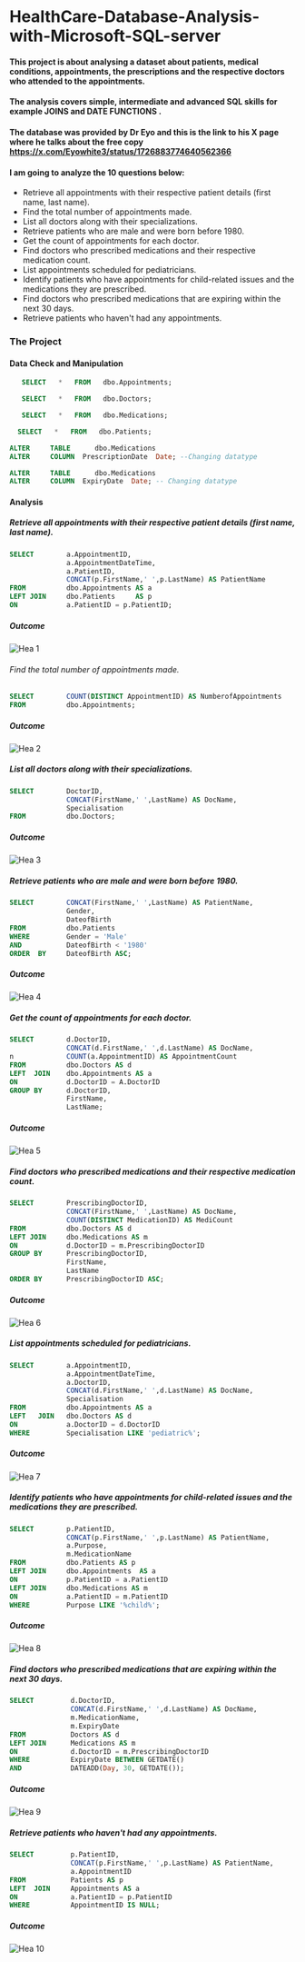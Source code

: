 # HealthCare-Database-Analysis-with-Microsoft-SQL-server
#### This project is about analysing a dataset about patients, medical conditions,  appointments, the  prescriptions and the respective doctors who attended to the appointments.
#### The analysis covers simple, intermediate and advanced SQL skills for example JOINS and  DATE FUNCTIONS .
#### The database was provided by Dr Eyo and this is the link to his X page where he talks about the free copy https://x.com/Eyowhite3/status/1726883774640562366

#### I am going to analyze the  10 questions below:

- Retrieve all appointments with their respective patient details (first name, last name).
- Find the total number of appointments made.
- List all doctors along with their specializations.
- Retrieve patients who are male and were born before 1980.
- Get the count of appointments for each doctor.
- Find doctors who prescribed medications and their respective medication count.
- List appointments scheduled for pediatricians.
- Identify patients who have appointments for child-related issues and the medications they are prescribed.
- Find doctors who prescribed medications that are expiring within the next 30 days.
- Retrieve patients who haven't had any appointments.

### The Project
#### Data Check and Manipulation
```sql
   SELECT   *   FROM   dbo.Appointments;
```
```sql
   SELECT   *   FROM   dbo.Doctors;
```
```sql
   SELECT   *   FROM   dbo.Medications;
```
```sql
  SELECT   *   FROM   dbo.Patients;
```

```sql
ALTER     TABLE      dbo.Medications
ALTER     COLUMN  PrescriptionDate  Date; --Changing datatype
```
```sql
ALTER     TABLE      dbo.Medications
ALTER     COLUMN  ExpiryDate  Date; -- Changing datatype
```
#### Analysis

##### Retrieve all appointments with their respective patient details (first name, last name).
```sql
SELECT        a.AppointmentID,
              a.AppointmentDateTime,
              a.PatientID,
              CONCAT(p.FirstName,' ',p.LastName) AS PatientName
FROM          dbo.Appointments AS a
LEFT JOIN     dbo.Patients     AS p
ON            a.PatientID = p.PatientID;
```
##### Outcome
![Hea 1](https://github.com/richardmukechiwa/HealthCare-Dataset-Analysis-with-Microsoft-SQL-server/assets/131812176/fa9cb545-2d41-49a9-982a-6e2c92cb8251)

###### Find the total number of appointments made.
```sql
SELECT        COUNT(DISTINCT AppointmentID) AS NumberofAppointments
FROM          dbo.Appointments;
 ```
##### Outcome
 ![Hea 2](https://github.com/richardmukechiwa/HealthCare-Dataset-Analysis-with-Microsoft-SQL-server/assets/131812176/8bcf89a7-3622-4eeb-aa9d-6cb67426b647) 
 
##### List all doctors along with their specializations.
```sql
SELECT        DoctorID,
              CONCAT(FirstName,' ',LastName) AS DocName,
              Specialisation
FROM          dbo.Doctors;
```
##### Outcome
![Hea 3](https://github.com/richardmukechiwa/HealthCare-Dataset-Analysis-with-Microsoft-SQL-server/assets/131812176/fa4e71a6-694f-4738-ba3e-03760b01661c)

##### Retrieve patients who are male and were born before 1980.
```sql
SELECT        CONCAT(FirstName,' ',LastName) AS PatientName,
              Gender,
              DateofBirth
FROM          dbo.Patients
WHERE         Gender = 'Male'
AND           DateofBirth < '1980'
ORDER  BY     DateofBirth ASC;
```
##### Outcome
![Hea 4](https://github.com/richardmukechiwa/HealthCare-Dataset-Analysis-with-Microsoft-SQL-server/assets/131812176/451e6a10-ceab-4ac6-b95f-2e1be9b875e7)

##### Get the count of appointments for each doctor.
```sql
SELECT        d.DoctorID,
              CONCAT(d.FirstName,' ',d.LastName) AS DocName,
n             COUNT(a.AppointmentID) AS AppointmentCount
FROM          dbo.Doctors AS d
LEFT  JOIN    dbo.Appointments AS a
ON            d.DoctorID = A.DoctorID
GROUP BY      d.DoctorID,
              FirstName,
              LastName;
```
##### Outcome
![Hea 5](https://github.com/richardmukechiwa/HealthCare-Dataset-Analysis-with-Microsoft-SQL-server/assets/131812176/bb6da9e6-494d-4610-9a6f-fcebe35d6276)
              
##### Find doctors who prescribed medications and their respective medication count.
```sql
SELECT        PrescribingDoctorID,
              CONCAT(FirstName,' ',LastName) AS DocName,
			  COUNT(DISTINCT MedicationID) AS MediCount
FROM          dbo.Doctors AS d
LEFT JOIN     dbo.Medications AS m
ON            d.DoctorID = m.PrescribingDoctorID
GROUP BY      PrescribingDoctorID,
              FirstName,
              LastName
ORDER BY      PrescribingDoctorID ASC;
```
##### Outcome
 ![Hea 6](https://github.com/richardmukechiwa/HealthCare-Dataset-Analysis-with-Microsoft-SQL-server/assets/131812176/03f03323-d38b-49d1-948c-f701dc0c32f8) 
 
##### List appointments scheduled for pediatricians.
```sql
SELECT        a.AppointmentID,
              a.AppointmentDateTime,
              a.DoctorID,
              CONCAT(d.FirstName,' ',d.LastName) AS DocName,
              Specialisation
FROM          dbo.Appointments AS a
LEFT   JOIN   dbo.Doctors AS d
ON            a.DoctorID = d.DoctorID
WHERE         Specialisation LIKE 'pediatric%';
```
##### Outcome
![Hea 7](https://github.com/richardmukechiwa/HealthCare-Dataset-Analysis-with-Microsoft-SQL-server/assets/131812176/4bff8ab9-c52a-4ff2-87f6-0efec38bd7e5)

##### Identify patients who have appointments for child-related issues and the medications they are prescribed.
```sql
SELECT        p.PatientID,
              CONCAT(p.FirstName,' ',p.LastName) AS PatientName,
              a.Purpose,
              m.MedicationName
FROM          dbo.Patients AS p
LEFT JOIN     dbo.Appointments  AS a
ON            p.PatientID = a.PatientID
LEFT JOIN     dbo.Medications AS m
ON            a.PatientID = m.PatientID
WHERE         Purpose LIKE '%child%';
```
##### Outcome
![Hea 8](https://github.com/richardmukechiwa/HealthCare-Dataset-Analysis-with-Microsoft-SQL-server/assets/131812176/e88c30a6-b924-4236-8705-d7f3e2c6382e)

##### Find doctors who prescribed medications that are expiring within the next 30 days.
```sql
SELECT         d.DoctorID,
               CONCAT(d.FirstName,' ',d.LastName) AS DocName,
               m.MedicationName,
               m.ExpiryDate
FROM           Doctors AS d
LEFT JOIN      Medications AS m
ON             d.DoctorID = m.PrescribingDoctorID
WHERE          ExpiryDate BETWEEN GETDATE() 
AND            DATEADD(Day, 30, GETDATE());
```
##### Outcome
![Hea 9](https://github.com/richardmukechiwa/HealthCare-Dataset-Analysis-with-Microsoft-SQL-server/assets/131812176/e355ee48-694a-4a6c-9ef5-8e627f075c49)

##### Retrieve patients who haven't had any appointments.
```sql
SELECT         p.PatientID,
               CONCAT(p.FirstName,' ',p.LastName) AS PatientName,
               a.AppointmentID
FROM           Patients AS p
LEFT  JOIN     Appointments AS a
ON             a.PatientID = p.PatientID
WHERE          AppointmentID IS NULL;
```
##### Outcome
![Hea 10](https://github.com/richardmukechiwa/HealthCare-Dataset-Analysis-with-Microsoft-SQL-server/assets/131812176/126dfb76-8d1c-4d94-ae3a-a8c8b9f65c66)







